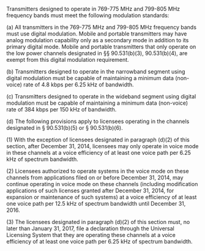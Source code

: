 Transmitters designed to operate in 769-775 MHz and 799-805 MHz frequency bands must meet the following modulation standards:

(a) All transmitters in the 769-775 MHz and 799-805 MHz frequency bands must use digital modulation. Mobile and portable transmitters may have analog modulation capability only as a secondary mode in addition to its primary digital mode. Mobile and portable transmitters that only operate on the low power channels designated in §§ 90.531(b)(3), 90.531(b)(4), are exempt from this digital modulation requirement.

(b) Transmitters designed to operate in the narrowband segment using digital modulation must be capable of maintaining a minimum data (non-voice) rate of 4.8 kbps per 6.25 kHz of bandwidth.

(c) Transmitters designed to operate in the wideband segment using digital modulation must be capable of maintaining a minimum data (non-voice) rate of 384 kbps per 150 kHz of bandwidth.

(d) The following provisions apply to licensees operating in the channels designated in § 90.531(b)(5) or § 90.531(b)(6).

(1) With the exception of licensees designated in paragraph (d)(2) of this section, after December 31, 2014, licensees may only operate in voice mode in these channels at a voice efficiency of at least one voice path per 6.25 kHz of spectrum bandwidth.

(2) Licensees authorized to operate systems in the voice mode on these channels from applications filed on or before December 31, 2014, may continue operating in voice mode on these channels (including modification applications of such licenses granted after December 31, 2014, for expansion or maintenance of such systems) at a voice efficiency of at least one voice path per 12.5 kHz of spectrum bandwidth until December 31, 2016.

(3) The licensees designated in paragraph (d)(2) of this section must, no later than January 31, 2017, file a declaration through the Universal Licensing System that they are operating these channels at a voice efficiency of at least one voice path per 6.25 kHz of spectrum bandwidth.

